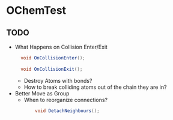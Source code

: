 # OChemTest
## TODO
- What Happens on Collision Enter/Exit <br />
  ```c#
    void OnCollisionEnter();
    
    void OnCollisionExit();
  ```
  - Destroy Atoms with bonds?
  - How to break colliding atoms out of the chain they are in?
- Better Move as Group
  - When to reorganize connections? <br />
    ```c#
        void DetachNeighbours();
        
    ```

